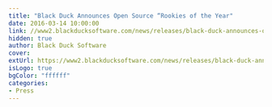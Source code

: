 ```yaml
---
title: "Black Duck Announces Open Source “Rookies of the Year"
date: 2016-03-14 10:00:00
link: //www2.blackducksoftware.com/news/releases/black-duck-announces-open-source-rookies-of-the-year
hidden: true
author: Black Duck Software
cover:
extUrl: https://www2.blackducksoftware.com/news/releases/black-duck-announces-open-source-rookies-of-the-year
isLogo: true
bgColor: "ffffff"
categories:
- Press
---
```

